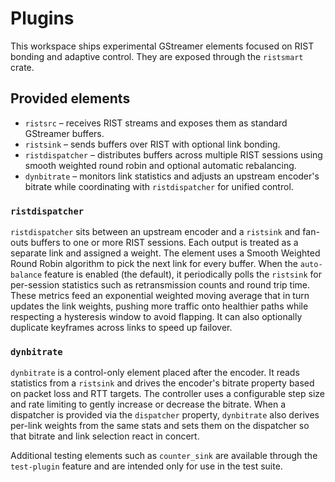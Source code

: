 # Plugins

This workspace ships experimental GStreamer elements focused on RIST bonding
and adaptive control. They are exposed through the `ristsmart` crate.

## Provided elements

- `ristsrc` – receives RIST streams and exposes them as standard GStreamer
  buffers.
- `ristsink` – sends buffers over RIST with optional link bonding.
- `ristdispatcher` – distributes buffers across multiple RIST sessions using
  smooth weighted round robin and optional automatic rebalancing.
- `dynbitrate` – monitors link statistics and adjusts an upstream encoder's
  bitrate while coordinating with `ristdispatcher` for unified control.

### `ristdispatcher`

`ristdispatcher` sits between an upstream encoder and a `ristsink` and fan-outs
buffers to one or more RIST sessions. Each output is treated as a separate
link and assigned a weight. The element uses a Smooth Weighted Round Robin
algorithm to pick the next link for every buffer. When the
`auto-balance` feature is enabled (the default), it periodically polls the
`ristsink` for per-session statistics such as retransmission counts and round
trip time. These metrics feed an exponential weighted moving average that in
turn updates the link weights, pushing more traffic onto healthier paths while
respecting a hysteresis window to avoid flapping. It can also optionally
duplicate keyframes across links to speed up failover.

### `dynbitrate`

`dynbitrate` is a control-only element placed after the encoder. It reads
statistics from a `ristsink` and drives the encoder's bitrate property based on
packet loss and RTT targets. The controller uses a configurable step size and
rate limiting to gently increase or decrease the bitrate. When a dispatcher is
provided via the `dispatcher` property, `dynbitrate` also derives per-link
weights from the same stats and sets them on the dispatcher so that bitrate and
link selection react in concert.

Additional testing elements such as `counter_sink` are available through the
`test-plugin` feature and are intended only for use in the test suite.
